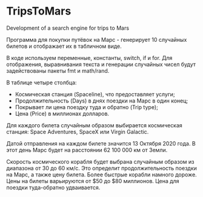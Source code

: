 # TripsToMars
 Development of a search engine for trips to Mars

Программа для покупки путёвок на Марс - 
генерирует 10 случайных билетов и отображает их в табличном виде.

В коде используем переменные, константы, switch, if и for. Для отображения, выравнивания текста и генерации случайных чисел будут задействованы пакеты fmt и math/rand.

В таблице четыре столбца:

- Космическая станция (Spaceline), что предоставляет услуги;
- Продолжительность (Days) в днях поездки на Марс в один конец;
- Покрывает ли цена поездку туда и обратно (Trip type);
- Цена (Price) в миллионах долларов.

Для каждого билета случайным образом выбирается космическая станция: Space Adventures, SpaceX или Virgin Galactic.

Датой отправления на каждом билете значится 13 Октября 2020 года. В этот день Марс будет на расстоянии 62 100 000 км от Земли.

Скорость космического корабля будет выбрана случайным образом из диапазона от 30 до 60 км/c. 
Это определит продолжительность поездки на Марс, а также цену билета. Более быстрые корабли намного дороже. 
Цены на билеты варьируются от $50 до $80 миллионов. Цена для поездки туда-обратно удваивается.
 
